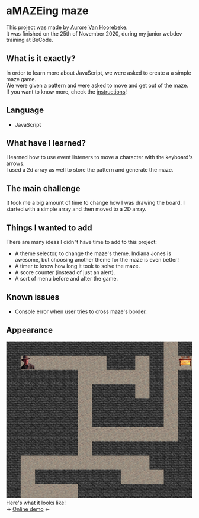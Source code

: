 # aMAZEing maze

This project was made by [Aurore Van Hoorebeke](https://github.com/AuroreVanHoorebeke).  
It was finished on the 25th of November 2020, during my junior webdev training at BeCode.    
## What is it exactly?
In order to learn more about JavaScript, we were asked to create a a simple maze game.  
We were given a pattern and were asked to move and get out of the maze.  
If you want to know more, check the [instructions](./assets/instructions.md)!  
## Language

- JavaScript

## What have I learned?
I learned how to use event listeners to move a character with the keyboard's arrows.  
I used a 2d array as well to store the pattern and generate the maze.  

## The main challenge  
It took me a big amount of time to change how I was drawing the board. I started with a simple array and then moved to a 2D array.  

## Things I wanted to add  
There are many ideas I didn"t have time to add to this project:  
- A theme selector, to change the maze's theme. Indiana Jones is awesome, but choosing another theme for the maze is even better!
- A timer to know how long it took to solve the maze.
- A score counter (instead of just an alert).
- A sort of menu before and after the game.

## Known issues  
- Console error when user tries to cross maze's border.
## Appearance  
![My maze, level one](./assets/mazePreview.png)  
Here's what it looks like!  
-> [Online demo](https://aurorevanhoorebeke.github.io/amazeing/) <-  